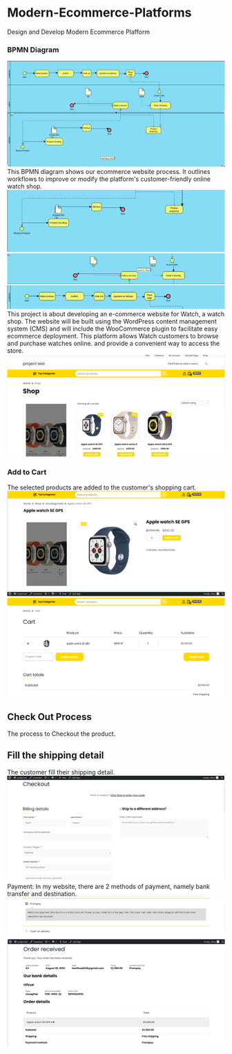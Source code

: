# Modern-Ecommerce-Platforms
Design and Develop Modern Ecommerce Plafform
### BPMN Diagram
![Digram img](img/1.png)
This BPMN diagram shows our ecommerce website process. It outlines workflows to improve or modify the platform's customer-friendly online watch shop.
![Digram img](img/2.png)
![Digram img](img/3.png)
![Digram img](img/4.png)
This project is about developing an e-commerce website for Watch, a watch shop. The website will be built using the WordPress content management system (CMS) and will include the WooCommerce plugin to facilitate easy ecommerce deployment. This platform allows Watch customers to browse and purchase watches online. and provide a convenient way to access the store.
![Digram img](img/5.png)
### Add to Cart
The selected products are added to the customer's shopping cart.
![Digram img](img/6.png)
![Digram img](img/7.png)
## Check Out Process
The process to Checkout the product.
## Fill the shipping detail
The customer fill their shipping detail.
![Digram img](img/8.png)
Payment: In my website, there are 2 methods of payment, namely bank transfer and destination.
![Digram img](img/9.png)
![Digram img](img/10.png)
